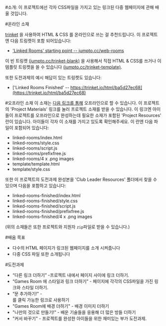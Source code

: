 ﻿---
제목: 연결된 방- 클럽 리더를 위한 노트
언어:  ko-KR
embeds: "*.png"
materials: [""]
...

#소개:
이 프로젝트에선 각자 CSS파일을 가지고 있는 링크된 다중 웹페이지에 관해 배울 것입니다.


#온라인 소재

[trinket](https://trinket.io/) 을 사용하여 HTML & CSS 를 온라인으로 쓰는 걸 추천드립니다. 이 프로젝트엔 다음 트링켓이 포함 되어있습니다:

+ ['Linked Rooms' starting point  -- jumpto.cc/web-rooms](http://jumpto.cc/web-rooms)

이 빈 트링켓 [(jumpto.cc/trinket-blank)](http://jumpto.cc/trinket-blank) 을 사용해서 직접 HTML & CSS를 쓰거나 이 템플릿 트링켓을 쓸 수 있습니다 [(jumpto.cc/trinket-template)](http://jumpto.cc/trinket-template).

또한 도전과제의 예시 해답이 있는 트링켓도 있습니다:

+ ['Linked Rooms Finished' -- https://trinket.io/html/ba5d27ec68](https://trinket.io/html/ba5d27ec68)

#오프라인 소재
이 소재는 [다음 링크를 통해](https://www.codeclubprojects.org/en-GB/resources/webdev-working-offline/) 오프라인으로 할 수 있습니다.  이 프로젝트의 'Project Materials' 링크를 눌러 프로젝트 소재를 받을 수 있습니다. 이 링크엔 아이들이 프로젝트를 오프라인으로 완성하는데 필요한 소재가 포함된 'Project Resources' 란이 있습니다. 아이들이 각자 이 소재를 가지고 있도록 확인해주세요. 이 란엔 다음 파일이 포함되어 있습니다:

+ linked-rooms/index.html
+ linked-rooms/style.css
+ linked-rooms/script.js
+ linked-rooms/prefixfree.js
+ linked-rooms/4 x .png images
+ template/template.html
+ template/style.css

또한 이 프로젝트의 도전과제 완성본을 'Club Leader Resources' 폴더에서 찾을 수 있으며 다음을 포함하고 있습니다:

+ linked-rooms-finished/index.html
+ linked-rooms-finished/style.css
+ linked-rooms-finished/script.js
+ linked-rooms-finished/prefixfree.js
+ linked-rooms-finished/4 x .png images

(위의 소재들은 또한 프로젝트와 지원자 `zip`파일로 받을 수 있습니다.)

#배움 목표
+ 다수의 HTML 페이지가 링크된 웹페이지를 소개 시켜줍니다
+ 다중 CSS 파일 또한 소개됩니다

#도전과제
+ “다른 링크 더하기” -프로젝트 내에서 페이지 사이에 링크 더하기.
+ “Games Room 에 스타일과 링크 더하기” - 페이지에 각각의 CSS파일을 가진 링크와 스타일 더하기. 
+ “문 추가하기!” -  <div>를 클릭 가능한 링크로 사용하기
+ "Games Room에 배경 더하기" - 배경 이미지 더하기
+ "나만의 것으로 만들기!" - 배운 기술들을 응용해 더 많은 방들 더하기
+ "커서 바꾸기" - 프로젝트를 완성한 아이들을 위한 재미있는 부가 도전과제.

